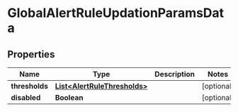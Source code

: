 

# GlobalAlertRuleUpdationParamsData


## Properties

Name | Type | Description | Notes
------------ | ------------- | ------------- | -------------
**thresholds** | [**List&lt;AlertRuleThresholds&gt;**](AlertRuleThresholds.md) |  |  [optional]
**disabled** | **Boolean** |  |  [optional]



